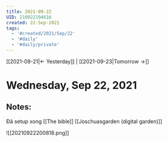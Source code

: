 ```yaml
---
title: 2021-09-22
UID: 210922194616
created: 22-Sep-2021
tags:
  - '#created/2021/Sep/22'
  - '#daily'
  - '#daily/private'
---
```

[[2021-09-21|<- Yesterday]] | [[2021-09-23|Tomorrow ->]]
# Wednesday, Sep 22, 2021

## Notes:
Đã setup xong [[The bible]] [[Joschuasgarden (digital garden)]]

![[20210922200818.png]]

